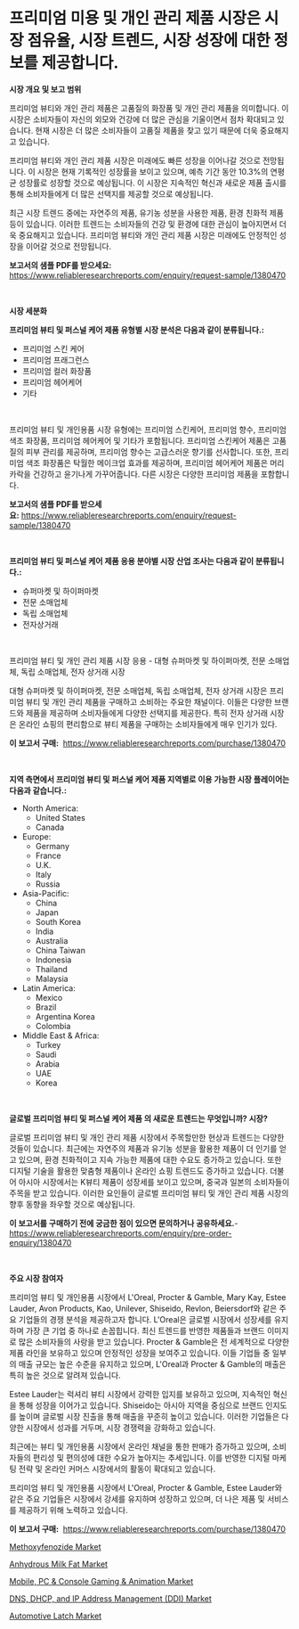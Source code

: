 <p><h1>프리미엄 미용 및 개인 관리 제품 시장은 시장 점유율, 시장 트렌드, 시장 성장에 대한 정보를 제공합니다.</h1></p><p><strong>시장 개요 및 보고 범위</strong></p>
<p><p>프리미엄 뷰티와 개인 관리 제품은 고품질의 화장품 및 개인 관리 제품을 의미합니다. 이 시장은 소비자들이 자신의 외모와 건강에 더 많은 관심을 기울이면서 점차 확대되고 있습니다. 현재 시장은 더 많은 소비자들이 고품질 제품을 찾고 있기 때문에 더욱 중요해지고 있습니다.</p><p>프리미엄 뷰티와 개인 관리 제품 시장은 미래에도 빠른 성장을 이어나갈 것으로 전망됩니다. 이 시장은 현재 기록적인 성장률을 보이고 있으며, 예측 기간 동안 10.3%의 연평균 성장률로 성장할 것으로 예상됩니다. 이 시장은 지속적인 혁신과 새로운 제품 출시를 통해 소비자들에게 더 많은 선택지를 제공할 것으로 예상됩니다.</p><p>최근 시장 트렌드 중에는 자연주의 제품, 유기농 성분을 사용한 제품, 환경 친화적 제품 등이 있습니다. 이러한 트렌드는 소비자들의 건강 및 환경에 대한 관심이 높아지면서 더욱 중요해지고 있습니다. 프리미엄 뷰티와 개인 관리 제품 시장은 미래에도 안정적인 성장을 이어갈 것으로 전망됩니다.</p></p>
<p><strong>보고서의 샘플 PDF를 받으세요:</strong> <a href="https://www.reliableresearchreports.com/enquiry/request-sample/1380470">https://www.reliableresearchreports.com/enquiry/request-sample/1380470</a></p>
<p>&nbsp;</p>
<p><strong>시장 세분화</strong></p>
<p><strong>프리미엄 뷰티 및 퍼스널 케어 제품 유형별 시장 분석은 다음과 같이 분류됩니다.:</strong></p>
<p><ul><li>프리미엄 스킨 케어</li><li>프리미엄 프래그런스</li><li>프리미엄 컬러 화장품</li><li>프리미엄 헤어케어</li><li>기타</li></ul></p>
<p>&nbsp;</p>
<p><p>프리미엄 뷰티 및 개인용품 시장 유형에는 프리미엄 스킨케어, 프리미엄 향수, 프리미엄 색조 화장품, 프리미엄 헤어케어 및 기타가 포함됩니다. 프리미엄 스킨케어 제품은 고품질의 피부 관리를 제공하며, 프리미엄 향수는 고급스러운 향기를 선사합니다. 또한, 프리미엄 색조 화장품은 탁월한 메이크업 효과를 제공하며, 프리미엄 헤어케어 제품은 머리카락을 건강하고 윤기나게 가꾸어줍니다. 다른 시장은 다양한 프리미엄 제품을 포함합니다.</p></p>
<p><strong>보고서의 샘플 PDF를 받으세요:</strong>&nbsp;<a href="https://www.reliableresearchreports.com/enquiry/request-sample/1380470">https://www.reliableresearchreports.com/enquiry/request-sample/1380470</a></p>
<p>&nbsp;</p>
<p><strong> 프리미엄 뷰티 및 퍼스널 케어 제품 응용 분야별 시장 산업 조사는 다음과 같이 분류됩니다.:</strong></p>
<p><ul><li>슈퍼마켓 및 하이퍼마켓</li><li>전문 소매업체</li><li>독립 소매업체</li><li>전자상거래</li></ul></p>
<p>&nbsp;</p>
<p><p>프리미엄 뷰티 및 개인 관리 제품 시장 응용 - 대형 슈퍼마켓 및 하이퍼마켓, 전문 소매업체, 독립 소매업체, 전자 상거래 시장</p><p>대형 슈퍼마켓 및 하이퍼마켓, 전문 소매업체, 독립 소매업체, 전자 상거래 시장은 프리미엄 뷰티 및 개인 관리 제품을 구매하고 소비하는 주요한 채널이다. 이들은 다양한 브랜드와 제품을 제공하며 소비자들에게 다양한 선택지를 제공한다. 특히 전자 상거래 시장은 온라인 쇼핑의 편리함으로 뷰티 제품을 구매하는 소비자들에게 매우 인기가 있다.</p></p>
<p><strong>이 보고서 구매:</strong>&nbsp; <a href="https://www.reliableresearchreports.com/purchase/1380470">https://www.reliableresearchreports.com/purchase/1380470</a></p>
<p>&nbsp;</p>
<p><strong>지역 측면에서 프리미엄 뷰티 및 퍼스널 케어 제품 지역별로 이용 가능한 시장 플레이어는 다음과 같습니다.:</strong></p>
<p><ul>
    <li>
        North America:
        <ul>
            <li>United States</li>
            <li>Canada</li>
        </ul>
    </li>
    <li>
        Europe:
        <ul>
            <li>Germany</li>
            <li>France</li>
            <li>U.K.</li>
            <li>Italy</li>
            <li>Russia</li>
        </ul>
    </li>
    <li>
        Asia-Pacific:
        <ul>
            <li>China</li>
            <li>Japan</li>
            <li>South Korea</li>
            <li>India</li>
            <li>Australia</li>
            <li>China Taiwan</li>
            <li>Indonesia</li>
            <li>Thailand</li>
            <li>Malaysia</li>
        </ul>
    </li>
    <li>
        Latin America:
        <ul>
            <li>Mexico</li>
            <li>Brazil</li>
            <li>Argentina Korea</li>
            <li>Colombia</li>
        </ul>
    </li>
    <li>
        Middle East & Africa:
        <ul>
            <li>Turkey</li>
            <li>Saudi</li>
            <li>Arabia</li>
            <li>UAE</li>
            <li>Korea</li>
        </ul>
    </li>
    </ul></p>
<p>&nbsp;</p>
<p><strong>글로벌 프리미엄 뷰티 및 퍼스널 케어 제품 의 새로운 트렌드는 무엇입니까? 시장?</strong></p>
<p><p>글로벌 프리미엄 뷰티 및 개인 관리 제품 시장에서 주목할만한 현상과 트렌드는 다양한 것들이 있습니다. 최근에는 자연주의 제품과 유기농 성분을 활용한 제품이 더 인기를 얻고 있으며, 환경 친화적이고 지속 가능한 제품에 대한 수요도 증가하고 있습니다. 또한 디지털 기술을 활용한 맞춤형 제품이나 온라인 쇼핑 트렌드도 증가하고 있습니다. 더불어 아시아 시장에서는 K뷰티 제품이 성장세를 보이고 있으며, 중국과 일본의 소비자들이 주목을 받고 있습니다. 이러한 요인들이 글로벌 프리미엄 뷰티 및 개인 관리 제품 시장의 향후 동향을 좌우할 것으로 예상됩니다.</p></p>
<p><strong>이 보고서를 구매하기 전에 궁금한 점이 있으면 문의하거나 공유하세요.</strong>- <a href="https://www.reliableresearchreports.com/enquiry/pre-order-enquiry/1380470">https://www.reliableresearchreports.com/enquiry/pre-order-enquiry/1380470</a></p>
<p>&nbsp;</p>
<p><strong>주요 시장 참여자</strong></p>
<p><p>프리미엄 뷰티 및 개인용품 시장에서 L'Oreal, Procter & Gamble, Mary Kay, Estee Lauder, Avon Products, Kao, Unilever, Shiseido, Revlon, Beiersdorf와 같은 주요 기업들의 경쟁 분석을 제공하고자 합니다. L'Oreal은 글로벌 시장에서 성장세를 유지하며 가장 큰 기업 중 하나로 손꼽힙니다. 최신 트렌드를 반영한 제품들과 브랜드 이미지로 많은 소비자들의 사랑을 받고 있습니다. Procter & Gamble은 전 세계적으로 다양한 제품 라인을 보유하고 있으며 안정적인 성장을 보여주고 있습니다. 이들 기업들 중 일부의 매출 규모는 높은 수준을 유지하고 있으며, L'Oreal과 Procter & Gamble의 매출은 특히 높은 것으로 알려져 있습니다.</p><p>Estee Lauder는 럭셔리 뷰티 시장에서 강력한 입지를 보유하고 있으며, 지속적인 혁신을 통해 성장을 이어가고 있습니다. Shiseido는 아시아 지역을 중심으로 브랜드 인지도를 높이며 글로벌 시장 진출을 통해 매출을 꾸준히 높이고 있습니다. 이러한 기업들은 다양한 시장에서 성과를 거두며, 시장 경쟁력을 강화하고 있습니다.</p><p>최근에는 뷰티 및 개인용품 시장에서 온라인 채널을 통한 판매가 증가하고 있으며, 소비자들의 편리성 및 편의성에 대한 수요가 높아지는 추세입니다. 이를 반영한 디지털 마케팅 전략 및 온라인 커머스 시장에서의 활동이 확대되고 있습니다.</p><p>프리미엄 뷰티 및 개인용품 시장에서 L'Oreal, Procter & Gamble, Estee Lauder와 같은 주요 기업들은 시장에서 강세를 유지하며 성장하고 있으며, 더 나은 제품 및 서비스를 제공하기 위해 노력하고 있습니다.</p></p>
<p><strong>이 보고서 구매:</strong>&nbsp;&nbsp;<a href="https://www.reliableresearchreports.com/purchase/1380470">https://www.reliableresearchreports.com/purchase/1380470</a></p>
<p><p><a href="https://github.com/NorbertYates/Market-Research-Report-List-4/blob/main/methoxyfenozide-market.md">Methoxyfenozide Market</a></p><p><a href="https://view.publitas.com/reportprime-1/anhydrous-milk-fat-market-centers-on-aspects-such-as-market-growth-market-share-market-opportunity-and-projected-forecasts-spanning-from-2024-to-2031/">Anhydrous Milk Fat Market</a></p><p><a href="https://issuu.com/reportprime-2/docs/mobile-pc-console-gaming-animation-market-size-203">Mobile, PC & Console Gaming & Animation Market</a></p><p><a href="https://issuu.com/reportprime-2/docs/dns-dhcp-and-ip-address-management-ddi-market-size">DNS, DHCP, and IP Address Management (DDI) Market</a></p><p><a href="https://three-jumbo-f6d.notion.site/Automotive-Latch-Market-Research-Report-Provides-Critical-Insights-that-can-help-Shape-Business-Deve-235e27a9da1a44d1996497002de64c5f">Automotive Latch Market</a></p></p>
